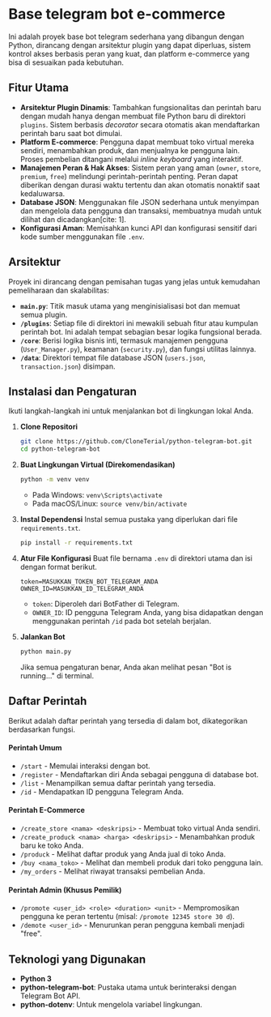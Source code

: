 # Base telegram bot e-commerce

Ini adalah proyek base bot telegram sederhana yang dibangun dengan Python, dirancang dengan arsitektur plugin yang dapat diperluas, sistem kontrol akses berbasis peran yang kuat, dan platform e-commerce yang bisa di sesuaikan pada kebutuhan.

## Fitur Utama

- **Arsitektur Plugin Dinamis**: Tambahkan fungsionalitas dan perintah baru dengan mudah hanya dengan membuat file Python baru di direktori `plugins`. Sistem berbasis _decorator_ secara otomatis akan mendaftarkan perintah baru saat bot dimulai.
- **Platform E-commerce**: Pengguna dapat membuat toko virtual mereka sendiri, menambahkan produk, dan menjualnya ke pengguna lain. Proses pembelian ditangani melalui _inline keyboard_ yang interaktif.
- **Manajemen Peran & Hak Akses**: Sistem peran yang aman (`owner`, `store`, `premium`, `free`) melindungi perintah-perintah penting. Peran dapat diberikan dengan durasi waktu tertentu dan akan otomatis nonaktif saat kedaluwarsa.
- **Database JSON**: Menggunakan file JSON sederhana untuk menyimpan dan mengelola data pengguna dan transaksi, membuatnya mudah untuk dilihat dan dicadangkan[cite: 1].
- **Konfigurasi Aman**: Memisahkan kunci API dan konfigurasi sensitif dari kode sumber menggunakan file `.env`.

## Arsitektur

Proyek ini dirancang dengan pemisahan tugas yang jelas untuk kemudahan pemeliharaan dan skalabilitas:

- **`main.py`**: Titik masuk utama yang menginisialisasi bot dan memuat semua plugin.
- **`/plugins`**: Setiap file di direktori ini mewakili sebuah fitur atau kumpulan perintah bot. Ini adalah tempat sebagian besar logika fungsional berada.
- **`/core`**: Berisi logika bisnis inti, termasuk manajemen pengguna (`User_Manager.py`), keamanan (`security.py`), dan fungsi utilitas lainnya.
- **`/data`**: Direktori tempat file database JSON (`users.json`, `transaction.json`) disimpan.

## Instalasi dan Pengaturan

Ikuti langkah-langkah ini untuk menjalankan bot di lingkungan lokal Anda.

1.  **Clone Repositori**

    ```bash
    git clone https://github.com/CloneTerial/python-telegram-bot.git
    cd python-telegram-bot
    ```

2.  **Buat Lingkungan Virtual (Direkomendasikan)**

    ```bash
    python -m venv venv
    ```

    - Pada Windows: `venv\Scripts\activate`
    - Pada macOS/Linux: `source venv/bin/activate`

3.  **Instal Dependensi**
    Instal semua pustaka yang diperlukan dari file `requirements.txt`.

    ```bash
    pip install -r requirements.txt
    ```

4.  **Atur File Konfigurasi**
    Buat file bernama `.env` di direktori utama dan isi dengan format berikut.

    ```env
    token=MASUKKAN_TOKEN_BOT_TELEGRAM_ANDA
    OWNER_ID=MASUKKAN_ID_TELEGRAM_ANDA
    ```

    - `token`: Diperoleh dari BotFather di Telegram.
    - `OWNER_ID`: ID pengguna Telegram Anda, yang bisa didapatkan dengan menggunakan perintah `/id` pada bot setelah berjalan.

5.  **Jalankan Bot**
    ```bash
    python main.py
    ```
    Jika semua pengaturan benar, Anda akan melihat pesan "Bot is running..." di terminal.

## Daftar Perintah

Berikut adalah daftar perintah yang tersedia di dalam bot, dikategorikan berdasarkan fungsi.

#### Perintah Umum

- `/start` - Memulai interaksi dengan bot.
- `/register` - Mendaftarkan diri Anda sebagai pengguna di database bot.
- `/list` - Menampilkan semua daftar perintah yang tersedia.
- `/id` - Mendapatkan ID pengguna Telegram Anda.

#### Perintah E-Commerce

- `/create_store <nama> <deskripsi>` - Membuat toko virtual Anda sendiri.
- `/create_produck <nama> <harga> <deskripsi>` - Menambahkan produk baru ke toko Anda.
- `/produck` - Melihat daftar produk yang Anda jual di toko Anda.
- `/buy <nama_toko>` - Melihat dan membeli produk dari toko pengguna lain.
- `/my_orders` - Melihat riwayat transaksi pembelian Anda.

#### Perintah Admin (Khusus Pemilik)

- `/promote <user_id> <role> <duration> <unit>` - Mempromosikan pengguna ke peran tertentu (misal: `/promote 12345 store 30 d`).
- `/demote <user_id>` - Menurunkan peran pengguna kembali menjadi "free".

## Teknologi yang Digunakan

- **Python 3**
- **python-telegram-bot**: Pustaka utama untuk berinteraksi dengan Telegram Bot API.
- **python-dotenv**: Untuk mengelola variabel lingkungan.

